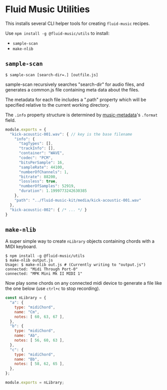# Fluid Music Utilities

This installs several CLI helper tools for creating `fluid-music` recipes.

Use `npm install -g @fluid-music/utils` to install:

- `sample-scan`
- `make-nlib`

## `sample-scan`

`$ sample-scan [search-dir=.] [outfile.js]`

sample-scan recursively searches "search-dir" for audio files, and generates a
common.js file containing meta data about the files.

The metadata for each file includes a ".path" property which will be specified
relative to the current working directory.

The `.info` property structure is determined by [music-metadata](https://www.npmjs.com/package/music-metadata)'s `.format` field.

```javascript
module.exports = {
  "kick-acoustic-001.wav": { // key is the base filename
    "info": {
      "tagTypes": [],
      "trackInfo": [],
      "container": "WAVE",
      "codec": "PCM",
      "bitsPerSample": 16,
      "sampleRate": 44100,
      "numberOfChannels": 1,
      "bitrate": 88200,
      "lossless": true,
      "numberOfSamples": 52919,
      "duration": 1.1999773242630385
    },
    "path": "../fluid-music-kit/media/kick-acoustic-001.wav"
  },
  "kick-acoustic-002": { /* ... */ }
}
```

## `make-nlib`

A super simple way to create `nLibrary` objects containing chords with a MIDI keyboard.

```
$ npm install -g @fluid-music/utils
$ make-nlib output.js
Usage: $ make-nlib out.js # (Currently writing to "output.js")
connected: "Midi Through Port-0"
connected: "MPK Mini Mk II MIDI 1"
```

Now play some chords on any connected midi device to generate a file like the one below (use `ctrl+c` to stop recording).

```javascript
const nLibrary = {
  "a": {
    type: "midiChord",
    name: "Cm",
    notes: [ 60, 63, 67 ],
  },
  "b": {
    type: "midiChord",
    name: "Ab",
    notes: [ 56, 60, 63 ],
  },
  "c": {
    type: "midiChord",
    name: "Bb",
    notes: [ 58, 62, 65 ],
  },
};

module.exports = nLibrary;
```
